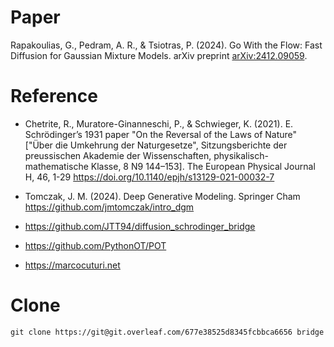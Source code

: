 # Paper

Rapakoulias, G., Pedram, A. R., & Tsiotras, P. (2024). Go With the
Flow: Fast Diffusion for Gaussian Mixture Models. arXiv preprint
[arXiv:2412.09059](https://arxiv.org/pdf/2412.09059).

# Reference

- Chetrite, R., Muratore-Ginanneschi, P., & Schwieger,
K. (2021). E. Schrödinger’s 1931 paper "On the Reversal of the Laws of
Nature" ["Über die Umkehrung der Naturgesetze", Sitzungsberichte der
preussischen Akademie der Wissenschaften, physikalisch-mathematische
Klasse, 8 N9 144–153]. The European Physical Journal H, 46, 1-29
<https://doi.org/10.1140/epjh/s13129-021-00032-7>

- Tomczak, J. M. (2024). Deep Generative Modeling. Springer Cham
<https://github.com/jmtomczak/intro_dgm>

- <https://github.com/JTT94/diffusion_schrodinger_bridge>

- <https://github.com/PythonOT/POT>

- <https://marcocuturi.net>

# Clone

```
git clone https://git@git.overleaf.com/677e38525d8345fcbbca6656 bridge
```
